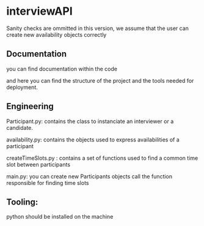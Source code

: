 # interviewAPI

Sanity checks are ommitted in this version, we assume that the user can create new availability objects correctly

## Documentation
you can find documentation within the code

and here you can find the structure of the project and the tools needed for deployment.


## Engineering

Participant.py: contains the class to instanciate an interviewer or a candidate.

availability.py: contains the objects used to express availabilities of a participant

createTimeSlots.py : contains a set of functions used to find a common time slot between participants

main.py: 
you can create new Participants objects 
call the function responsible for finding time slots

## Tooling: 
python should be installed on the machine
